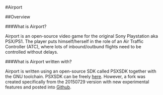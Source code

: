 #Airport

##Overview

###What is Airport?

Airport is an open-source video game for the original Sony Playstation aka PSX/PS1. The player puts himself/herself in the role of an Air Traffic Controller (ATC), where lots of inbound/outbund flights need to be controlled without delays.

###What is Airport written with?

Airport is written using an open-source SDK called PSXSDK together with the GNU toolchain. PSXSDK can be freely [here](http://unhaut.x10host.com/psxsdk/ "PSXSDK official link"). However, a fork was created specifically from the 20150729 version with new experimental features and posted into [Github](https://github.com/XaviDCR92/psxsdk-20150729 "PSXSDK-20150729 fork").
